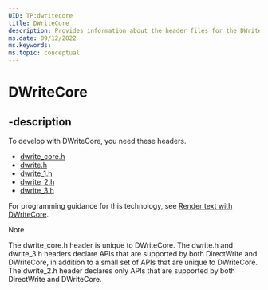 ```yaml
---
UID: TP:dwritecore
title: DWriteCore
description: Provides information about the header files for the DWriteCore APIs.
ms.date: 09/12/2022
ms.keywords: 
ms.topic: conceptual
---
```


# DWriteCore

## -description

To develop with DWriteCore, you need these headers.

 * [dwrite_core.h](../dwrite_core/index.md)
 * [dwrite.h](../dwrite/index.md)
 * [dwrite_1.h](/windows/win32/api/dwrite_1/)
 * [dwrite_2.h](/windows/win32/api/dwrite_2/)
 * [dwrite_3.h](../dwrite_3/index.md)

For programming guidance for this technology, see [Render text with DWriteCore](/windows/win32/directwrite/dwritecore-overview).

> [!NOTE]
> The dwrite_core.h header is unique to DWriteCore. The dwrite.h and dwrite_3.h headers declare APIs that are supported by both DirectWrite and DWriteCore, in addition to a small set of APIs that are unique to DWriteCore. The dwrite_2.h header declares only APIs that are supported by both DirectWrite and DWriteCore.
